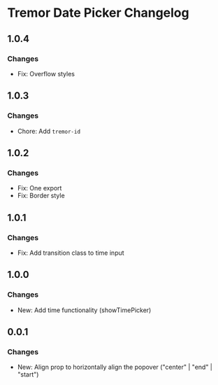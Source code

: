 # Tremor Date Picker Changelog

## 1.0.4

### Changes

- Fix: Overflow styles

## 1.0.3

### Changes

- Chore: Add `tremor-id`

## 1.0.2

### Changes

- Fix: One export
- Fix: Border style

## 1.0.1

### Changes

- Fix: Add transition class to time input

## 1.0.0

### Changes

- New: Add time functionality (showTimePicker)

## 0.0.1

### Changes

- New: Align prop to horizontally align the popover ("center" | "end" | "start")
